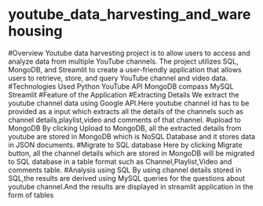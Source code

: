 # youtube_data_harvesting_and_warehousing
#Overview
Youtube data harvesting project is to allow users to access and analyze data from multiple YouTube channels. The project utilizes SQL, MongoDB, and Streamlit to create a user-friendly application that allows users to retrieve, store, and query YouTube channel and video data.
#Technologies Used
Python
YouTube API
MongoDB compass
MySQL
Streamlit
#Feature of the Application
#Extracting Details
We extract the youtube channel data using Google API.Here youtube channel id has to be provided as a input which extracts all the details of the channels such as channel details,playlist,video and comments of that channel.
#upload to MongoDB
By clicking Upload to MongoDB, all the extracted details from youtube are stored in MongoDB which is NoSQL Database and it stores data in JSON documents.
#Migrate to SQL database
Here by clicking Migrate button, all the channel details which are stored in MongoDB will be migrated to SQL database in a table format such as Channel,Playlist,Video and comments table.
#Analysis using SQL
By using channel details stored in SQL,the results are derived using MySQL queries for the questions about youtube channel.And the results are displayed in streamlit application in the form of tables 
